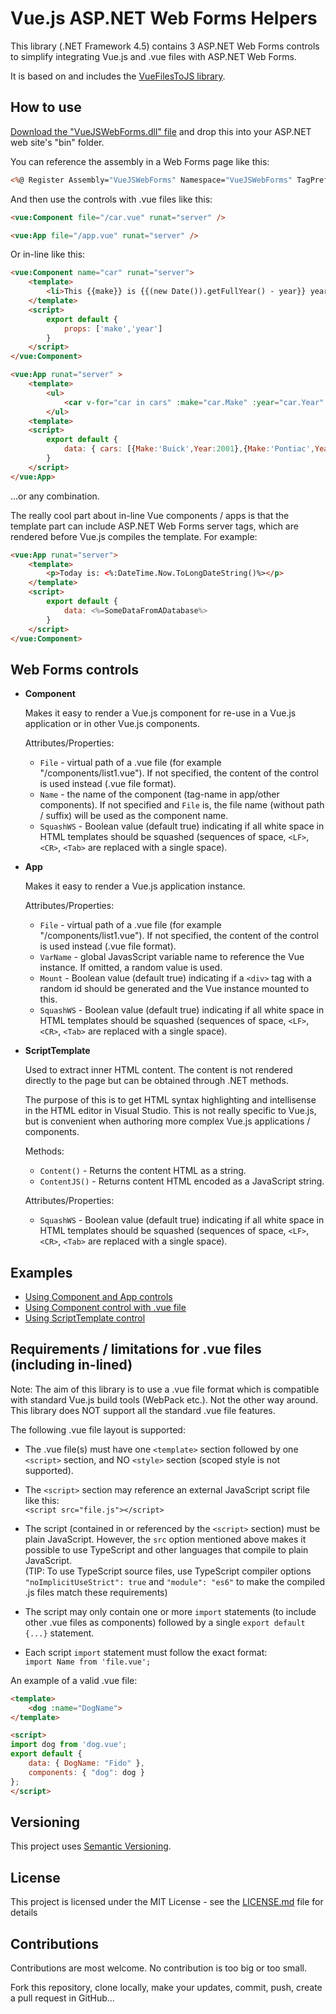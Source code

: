 #  Vue.js ASP.NET Web Forms Helpers

This library (.NET Framework 4.5) contains 3 ASP.NET Web Forms controls to simplify integrating Vue.js and .vue files with ASP.NET Web Forms.

It is based on and includes the [VueFilesToJS library](https://github.com/jesperhoy/VueFilesToJS).

## How to use

[Download the "VueJSWebForms.dll" file](https://github.com/jesperhoy/VueJSWebForms/releases) and drop this into your ASP.NET web site's "bin" folder.

You can reference the assembly in a Web Forms page like this:

```ASP
<%@ Register Assembly="VueJSWebForms" Namespace="VueJSWebForms" TagPrefix="vue" %>
```

And then use the controls with .vue files like this:

```HTML
<vue:Component file="/car.vue" runat="server" />

<vue:App file="/app.vue" runat="server" />
```

Or in-line like this:

```HTML
<vue:Component name="car" runat="server">
    <template>
        <li>This {{make}} is {{(new Date()).getFullYear() - year}} years old.</li>
    </template>
    <script>
        export default {
            props: ['make','year']
        }
    </script>
</vue:Component>        
```

```HTML
<vue:App runat="server" >
    <template>
        <ul>
            <car v-for="car in cars" :make="car.Make" :year="car.Year" />
        </ul>
    <template>
    <script>
        export default {
            data: { cars: [{Make:'Buick',Year:2001},{Make:'Pontiac',Year:1998}] }
        }
    </script>
</vue:App>
```
...or any combination.

The really cool part about in-line Vue components / apps is that the template part can include ASP.NET Web Forms server tags, which are rendered before Vue.js compiles the template. For example:

```HTML
<vue:App runat="server">
    <template>
        <p>Today is: <%:DateTime.Now.ToLongDateString()%></p>
    </template>
    <script>
        export default {
            data: <%=SomeDataFromADatabase%>
        }
    </script>
</vue:Component>        
```

## Web Forms controls 

- **Component**

    Makes it easy to render a Vue.js component for re-use in a Vue.js application or in other Vue.js components.

    Attributes/Properties:
    - `File` - virtual path of a .vue file (for example "/components/list1.vue"). If not specified, the content of the control is used instead (.vue file format).
    - `Name` - the name of the component (tag-name in app/other components). If not specified and `File` is, the file name (without path / suffix) will be used as the component name.
    - `SquashWS` - Boolean value (default true) indicating if all white space in HTML templates should be squashed (sequences of space, `<LF>`, `<CR>`, `<Tab>` are replaced with a single space).

- **App**

    Makes it easy to render a Vue.js application instance.

    Attributes/Properties:
    - `File` - virtual path of a .vue file (for example "/components/list1.vue"). If not specified, the content of the control is used instead (.vue file format).
    - `VarName` - global JavasScript variable name to reference the Vue instance. If omitted, a random value is used.
    - `Mount` - Boolean value (default true) indicating if a `<div>` tag with a random id should be generated and the Vue instance mounted to this.
    - `SquashWS` - Boolean value (default true) indicating if all white space in HTML templates should be squashed (sequences of space, `<LF>`, `<CR>`, `<Tab>` are replaced with a single space).

  
- **ScriptTemplate**

    Used to extract inner HTML content. The content is not rendered directly to the page but can be obtained through .NET methods.

    The purpose of this is to get HTML syntax highlighting and intellisense in the HTML editor in Visual Studio. This is not really specific to Vue.js, but is convenient when authoring more complex Vue.js applications / components. 

    Methods:
    - `Content()` - Returns the content HTML as a string.
    - `ContentJS()` - Returns content HTML encoded as a JavaScript string.

    Attributes/Properties:
    - `SquashWS` - Boolean value (default true) indicating if all white space in HTML templates should be squashed (sequences of space, `<LF>`, `<CR>`, `<Tab>` are replaced with a single space).


## Examples

- [Using Component and App controls](sample-web-site/sample-vuejs.aspx)
- [Using Component control with .vue file](sample-web-site/sample-vue-file.aspx)
- [Using ScriptTemplate control](sample-web-site/sample-scripttemplate.aspx)

## Requirements / limitations for .vue files (including in-lined)

Note: The aim of this library is to use a .vue file format which is compatible with standard Vue.js build tools (WebPack etc.). Not the other way around. This library does NOT support all the standard .vue file features.

The following .vue file layout is supported:

- The .vue file(s) must have one `<template>` section followed by one `<script>` section, and NO `<style>` section (scoped style is not supported).

- The `<script>` section may reference an external JavaScript script file like this:\
 `<script src="file.js"></script>`

 - The script (contained in or referenced by the `<script>` section) must be plain JavaScript. However, the `src` option mentioned above makes it possible to use TypeScript and other languages that compile to plain JavaScript.\
 (TIP: To use TypeScript source files, use TypeScript compiler options  `"noImplicitUseStrict": true` and `"module": "es6"` to make the compiled .js files match these requirements)

- The script may only contain one or more `import` statements (to include other .vue files as components) followed by a single `export default {...}` statement.

- Each script `import` statement must follow the exact format:\
`import Name from 'file.vue';`

An example of a valid .vue file:

```HTML
<template>
    <dog :name="DogName">
</template>

<script>
import dog from 'dog.vue';
export default {
    data: { DogName: "Fido" },
    components: { "dog": dog }
};
</script>
```

## Versioning

This project uses [Semantic Versioning](https://semver.org/).

## License

This project is licensed under the MIT License - see the [LICENSE.md](LICENSE.md) file for details

## Contributions

Contributions are most welcome. No contribution is too big or too small.

Fork this repository, clone locally, make your updates, commit, push, create a pull request in GitHub...


